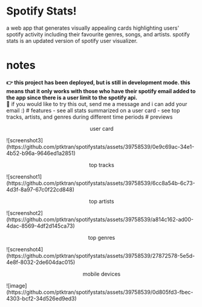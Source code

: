 # Spotify Stats!
a web app that generates visually appealing cards highlighting users' spotify activity including their favourite genres, songs, and artists. spotify stats is an updated version of spotify user visualizer.
# notes
<b>
👉 this project has been deployed, but is still in development mode. this means that it only works with those who have their
spotify email added to the app since there is a user limit to the spotify api.</b> 
<br>
🤠 if you would like to try this out, send me a message and i can add your email :)
# features
- see all stats summarized on a user card
- see top tracks, artists, and genres during different time periods
# previews
<p align="center">user card</p>
![screenshot3](https://github.com/ptktran/spotifystats/assets/39758539/0e9c69ac-34e1-4b52-b96a-9646ed1a2851)

<p align="center">top tracks</p>
![screenshot1](https://github.com/ptktran/spotifystats/assets/39758539/6cc8a54b-6c73-4d3f-8a97-67c0f22cd848)

<p align="center">top artists</p>
![screenshot2](https://github.com/ptktran/spotifystats/assets/39758539/a814c162-ad00-4dac-8569-4df2d145ca73)

<p align="center">top genres</p>
![screenshot4](https://github.com/ptktran/spotifystats/assets/39758539/27872578-5e5d-4e8f-8032-2de604dac015)

<p align="center">mobile devices</p>
![image](https://github.com/ptktran/spotifystats/assets/39758539/0d805fd3-fbec-4303-bcf2-34d526ed9ed3)
